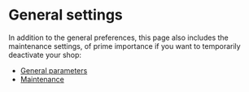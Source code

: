 # General settings

In addition to the general preferences, this page also includes the maintenance settings, of prime importance if you want to temporarily deactivate your shop:

* [General parameters](general-parameters.md)
* [Maintenance](maintenance.md)

